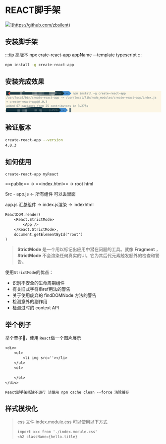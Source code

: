 # REACT脚手架

![](https://img.shields.io/badge/React-zbsilent-brightgreen)](https://github.com/zbsilent)

## 安装脚手架

:::tip 高版本
npx crate-react-app appName --template typescript
:::

```bash
npm install -g create-react-app
```

## 安装完成效果

![image-20210320153134112](https://raw.githubusercontent.com/zbsilent/imag/main/rootimage-20210320153134112.png)

## 验证版本

```bash
create-react-app --version
4.0.3
```

## 如何使用

```bash
create-react-app myReact
```

==public== $\rightarrow$ ==index.html== $\rightarrow$ root html

Src - app.js $\leftarrow$ 所有组件 可以丢里面

app.js 汇总组件 $\rightarrow$ index.js渲染 $\rightarrow$ indexhtml

```text
ReactDOM.render(
    <React.StrictMode>
        <App />
    </React.StrictMode>,
    document.getElementById("root")
)
```

> **StrictMode** 是一个用以标记出应用中潜在问题的工具。就像 **Fragment** ，**StrictMode** 不会渲染任何真实的UI。它为其后代元素触发额外的检查和警告。

使用`StrictMode`的优点：

* 识别不安全的生命周期组件
* 有关旧式字符串ref用法的警告
* 关于使用废弃的 findDOMNode 方法的警告
* 检测意外的副作用
* 检测过时的 context API

## 举个例子

举个栗子🌰，使用 `React`做一个图片展示

```markup
<div>
    <ul>
        <li img src=''></li>
    </ul>
    <ol>

    </ol>
</div>
```

`React脚手架搭建不运行 请使用 npm cache clean --force 清除缓存`

## 样式模块化

> css 文件 index.module.css 可以使用以下方式
>
> ```markup
> import xxx from './index.module.css' 
> <h2 className={hello.title}
> ```

